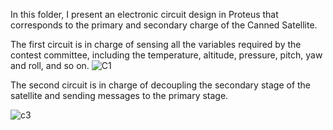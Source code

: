 In this folder, I present an electronic circuit design in Proteus that corresponds to the primary and secondary charge of the Canned Satellite.

The first circuit is in charge of sensing all the variables required by the contest committee, including the temperature, altitude, pressure, pitch, yaw and roll, and so on. 
![C1](https://github.com/alejandro3141592/Canned-Satellite/assets/132953325/7796a818-28fb-4d31-881a-8d936a367b50)

The second circuit is in charge of decoupling the secondary stage of the satellite and sending messages to the primary stage.

![c3](https://github.com/alejandro3141592/Canned-Satellite/assets/132953325/755ab247-622c-4d5d-961f-7310c9f7f0c3)
